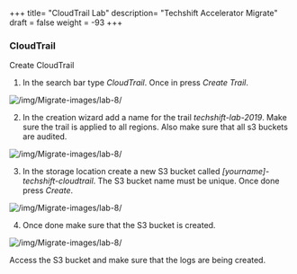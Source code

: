 +++
title= "CloudTrail Lab"
description= "Techshift Accelerator Migrate"
draft = false
weight = -93
+++
### CloudTrail

Create CloudTrail

1)  In the search bar type *CloudTrail*. Once in press *Create Trail*.

![/img/Migrate-images/lab-8/](/img/Migrate-images/lab-8/90c96813e2f7a78296fcf01ccb2b3c34.png)

2)  In the creation wizard add a name for the trail *techshift-lab-2019*. Make
    sure the trail is applied to all regions. Also make sure that all s3 buckets
    are audited.

![/img/Migrate-images/lab-8/](/img/Migrate-images/lab-8/eba0da290a89dde21a74a1d5b6484e99.png)

3)  In the storage location create a new S3 bucket called
    *[yourname]-techshift-cloudtrail*. The S3 bucket name must be unique. Once
    done press *Create*.

![/img/Migrate-images/lab-8/](/img/Migrate-images/lab-8/cd20ec8003eec7c5196200f24c5f6cab.png)

4)  Once done make sure that the S3 bucket is created.

![/img/Migrate-images/lab-8/](/img/Migrate-images/lab-8/955ed0bb3071018e5bbbaa9a6d68f7bb.png)

Access the S3 bucket and make sure that the logs are being created.
